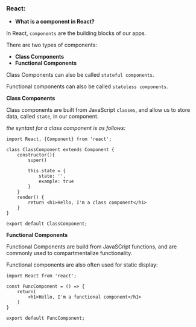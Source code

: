 ### React:
* **What is a component in React?**

In React, ```components``` are the building blocks of our apps. 

There are two types of components:
* **Class Components**
* **Functional Components**

Class Components can also be called ```stateful components```.

Functional components can also be called ```stateless components```.

**Class Components**

Class components are built from JavaScript ```classes```, and allow us to store data, called ```state```, in our component. 

_the syntaxt for a class component is as follows:_


    import React, {Component} from 'react';

    class ClassComponent extends Component {
        constructor(){
            super()

            this.state = {
                state: '',
                example: true
            }
        }
        render() {
            return <h1>Hello, I'm a class component</h1>
        }
    }

    export default ClassComponent;


**Functional Components**

Functional Components are build from JavaSCript functions, and are commonly used to compartmentalize functionality. 

Functional components are also often used for static display:


    import React from 'react';

    const FuncComponent = () => {
        return(
            <h1>Hello, I'm a functional component</h1>
        )
    }

    export default FuncComponent;
